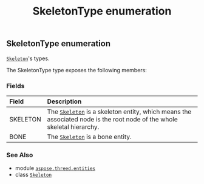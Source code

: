 ﻿---
title: SkeletonType enumeration
second_title: Aspose.3D for Python via .NET API References
description: 
type: docs
weight: 720
url: /python-net/aspose.threed.entities/skeletontype/
is_root: false
---

## SkeletonType enumeration

[`Skeleton`](/3d/python-net/aspose.threed.entities/skeleton)'s types.



The SkeletonType type exposes the following members:

### Fields
| Field | Description |
| :- | :- |
| SKELETON | The [`Skeleton`](/3d/python-net/aspose.threed.entities/skeleton) is a skeleton entity, which means the associated node is the root node of the whole skeletal hierarchy. |
| BONE | The [`Skeleton`](/3d/python-net/aspose.threed.entities/skeleton) is a bone entity. |



### See Also
* module [`aspose.threed.entities`](..)
* class [`Skeleton`](/3d/python-net/aspose.threed.entities/skeleton)
